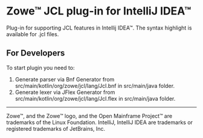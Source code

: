 # Zowe™ JCL plug-in for IntelliJ IDEA™
Plug-in for supporting JCL features in Intellij IDEA™.
The syntax highlight is available for .jcl files.

## For Developers
To start plugin you need to:
1) Generate parser via Bnf Generator from src/main/kotlin/org/zowe/jcl/lang/Jcl.bnf in src/main/java folder.
2) Generate lexer via JFlex Generator from src/main/kotlin/org/zowe/jcl/lang/Jcl.flex in src/main/java folder.

---

Zowe™, and the Zowe™ logo, and the Open Mainframe Project™ are trademarks of the Linux Foundation.
IntelliJ, IntelliJ IDEA are trademarks or registered trademarks of JetBrains, Inc.
